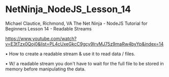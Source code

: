 # NetNinja_NodeJS_Lesson_14
Michael Clautice, Richmond, VA
The Net Ninja - NodeJS Tutorial for Beginners
Lesson 14 - Readable Streams

https://www.youtube.com/watch?v=E3tTzx0Qoj0&list=PL4cUxeGkcC9gcy9lrvMJ75z9maRw4byYp&index=14

• How to create a readable stream & use it to read data / files. 

• W/ a readable stream you don't have to wait for the full file to be stored in memory before manipulating the data.
